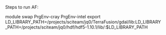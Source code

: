 Steps to run AF:

module swap PrgEnv-cray PrgEnv-intel
export LD_LIBRARY_PATH=/projects/sciteam/jq0/TerraFusion/gdal/lib:LD_LIBRARY_PATH=/projects/sciteam/jq0/hdf/hdf5-1.10.1/lib/:$LD_LIBRARY_PATH
